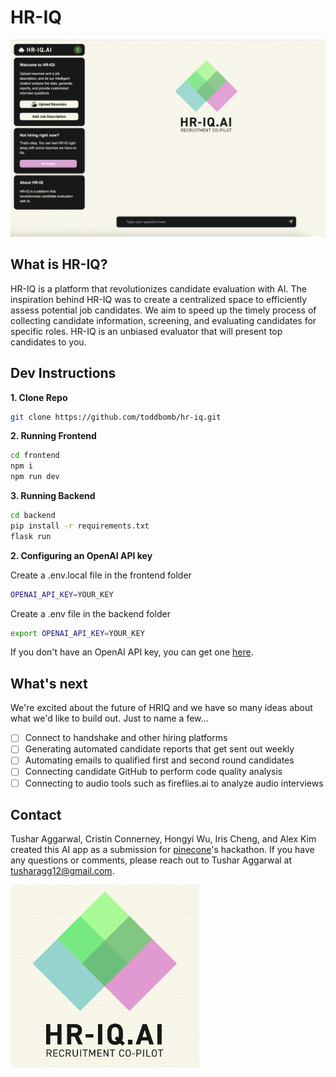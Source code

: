 # HR-IQ

![Home Page](home.png)

## What is HR-IQ?

HR-IQ is a platform that revolutionizes candidate evaluation with AI. The inspiration behind HR-IQ was to create a centralized space to efficiently assess potential job candidates. We aim to speed up the timely process of collecting candidate information, screening, and evaluating candidates for specific roles. HR-IQ is an unbiased evaluator that will present top candidates to you.

## Dev Instructions

**1. Clone Repo**

```bash
git clone https://github.com/toddbomb/hr-iq.git
```
**2. Running Frontend**
```bash
cd frontend
npm i
npm run dev
```
**3. Running Backend**
```bash
cd backend
pip install -r requirements.txt
flask run
```
**2. Configuring an OpenAI API key**
  
Create a .env.local file in the frontend folder
```bash
OPENAI_API_KEY=YOUR_KEY
```
Create a .env file in the backend folder
```bash
export OPENAI_API_KEY=YOUR_KEY
```
If you don't have an OpenAI API key, you can get one [here](https://platform.openai.com/account/api-keys).

## What's next

We're excited about the future of HRIQ and we have so many ideas about what we'd like to build out. Just to name a few...

- [ ] Connect to handshake and other hiring platforms
- [ ] Generating automated candidate reports that get sent out weekly
- [ ] Automating emails to qualified first and second round candidates
- [ ] Connecting candidate GitHub to perform code quality analysis
- [ ] Connecting to audio tools such as fireflies.ai to analyze audio interviews

## Contact 

Tushar Aggarwal, Cristin Connerney, Hongyi Wu, Iris Cheng, and Alex Kim created this AI app as a submission for [pinecone](https://devpost.com/software/hriq)'s hackathon. If you have any questions or comments, please reach out to Tushar Aggarwal at tusharagg12@gmail.com.

![Home Page](HRIQ.png)


